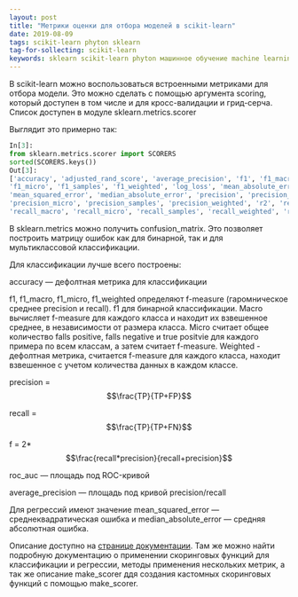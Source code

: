```yaml
---
layout: post
title: "Метрики оценки для отбора моделей в scikit-learn"
date: 2019-08-09
tags: scikit-learn phyton sklearn
tag-for-sollecting: scikit-learn
keywords: sklearn scikit-learn phyton машинное обучение machine learning data science 
---
```


В scikit-learn можно воспользоваться встроенными метриками для отбора модели. Это можно сделать с помощью аргумента scoring, который доступен в том числе и для кросс-валидации и грид-серча. Список доступен в модуле sklearn.metrics.scorer

Выглядит это примерно так:

````python
In[3]:
from sklearn.metrics.scorer import SCORERS
sorted(SCORERS.keys())
Out[3]:
['accuracy', 'adjusted_rand_score', 'average_precision', 'f1', 'f1_macro',
'f1_micro', 'f1_samples', 'f1_weighted', 'log_loss', 'mean_absolute_error',
'mean_squared_error', 'median_absolute_error', 'precision', 'precision_macro',
'precision_micro', 'precision_samples', 'precision_weighted', 'r2', 'recall',
'recall_macro', 'recall_micro', 'recall_samples', 'recall_weighted', 'roc_auc']
````

В sklearn.metrics можно получить confusion_matrix. Это позволяет построить матрицу ошибок как для бинарной, так и для мультиклассовой классификации.

Для классификации лучше всего построены:

accuracy — дефолтная метрика для классификации

f1, f1_macro, f1_micro, f1_weighted определяют f-measure (гаромническое среднее precision и recall). f1 для бинарной классификации. Macro вычисляет f-measure для каждого класса и находит их взвешенное среднее, в независимости от размера класса. Micro считает общее количество falls positive, falls negative и true positvie для каждого примера по всем классам, а затем считает f-measure. Weighted - дефолтная метрика, считается f-measure для каждого класса, находит взвешенное с учетом количества данных в каждом классе.

precision = $$\frac{TP}{TP+FP}$$

recall =  $$\frac{TP}{TP+FN}$$

f = 2*$$\frac{recall*precision}{recall+precision}$$

roc_auc — площадь под ROC-кривой

average_precision — площадь под кривой precision/recall

Для регрессий имеют значение mean_squared_error — среднеквадратическая ошибка и median_absolute_error — средняя абсолютная ошибка.

Описание доступно на [странице документации](https://scikit-learn.org/stable/modules/model_evaluation.html#the-scoring-parameter-defining-model-evaluation-rules). Там же можно найти подробную документацию о применении скоринговых функций для классификации и регрессии, методы применения нескольких метрик, а так же описание make_scorer ддя создания кастомных скоринговых функций с помощью make_scorer.
